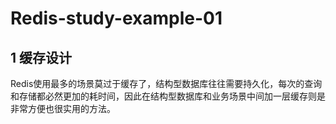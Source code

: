 # Redis-study-example-01

## 1 缓存设计

Redis使用最多的场景莫过于缓存了，结构型数据库往往需要持久化，每次的查询和存储都必然更加的耗时间，因此在结构型数据库和业务场景中间加一层缓存则是非常方便也很实用的方法。

